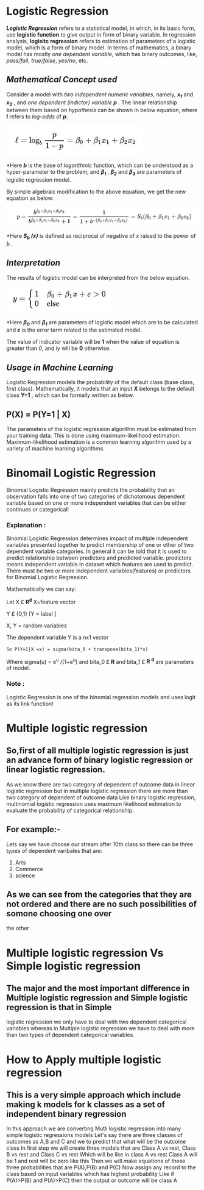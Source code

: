# **Logistic Regression**

***Logistic Regression*** refers to a statistical model, in which, in its basic form, use **logistic function** to give output in form of binary variable. In regression analysis, **logisitc regression** refers to estimation of parameters of a logistic model, which is a form of binary model. In terms of mathematics, a binary model has mostly *one dependent variable*, which has binary outcomes, like, *pass/fail*, *true/false*, *yes/no*, etc.

## ***Mathematical Concept used***

Consider a model with *two independent numeric variables*, namely, ***x<sub>1</sub>*** and ***x<sub>2</sub>*** , and *one dependent (indictor) variable* ***p*** . The linear relationship between them based on *hypothesis* can be shown in below equation, where ***l*** refers to *log-odds* of ***p***.

![eq1](LogisticRegression/images/eq1.JPG)

*Here ***b*** is the base of *logarithmic* function, which can be understood as a hyper-parameter to the problem, and ***β<sub>1</sub>*** , ***β<sub>2</sub>*** and ***β<sub>3</sub>*** are parameters of logistic regression model.

By simple algebraic modification to the above equation, we get the new equation as below.

![eq2](LogisticRegression/images/eq2.JPG)

*Here ***S<sub>b</sub> (x)*** is defined as reciprocal of negative of *x* raised to the power of *b* .

## ***Interpretation***

The results of logistic model can be interpreted from the below equation.

![eq3](LogisticRegression/images/eq3.JPG)

*Here ***β<sub>0</sub>*** and ***β<sub>1</sub>*** are parameters of logistic model which are to be calculated and ***ε*** is the error term related to the estimated model.

The value of indicator variable will be **1** when the value of equation is greater than *0*, and iy will be **0** otherwise.

## ***Usage in Machine Learning***

Logistic Regression models the probability of the default class (base class, first class). Mathematically, it models that an input **X** belongs to the default class **Y=1** , which can be formally written as below.
## P(X) = P(Y=1 | X)
The parameters of the logistic regression algorithm must be estimated from your training data. This is done using maximum-likelihood estimation. Maximum-likelihood estimation is a common learning algorithm used by a variety of machine learning algorithms.

# Binomail Logistic Regression

<p>Binomial Logistic Regression mainly predicts the probability that an
observation falls into one of two categories of dichotomous dependent
variable based on one or more independent variables that can be either continues
or categorical! </p>

<h3>Explanation :</h3>

<p> Binomial Logistic Regression determines impact of multiple independent
variables presented together to predict membership of one or other
of two dependent variable categories. 
In general it can be told that it is used to predict relationship
between predictors and predicted variable.
predictors means independent variable.In dataset which features are used to predict.
There must be two or more independent variables(features)
or predictors for Binomial Logistic Regression.

</p>

<p> Mathematically we can say: <p>
<p> Let X £ <b>R<sup>d</sup></b> X=feature vector </p>
<p>Y £ {0,1}  [Y = label ]</p>
<p>X,  Y = random variables </p>
<p>The dependent variable Y is a nx1 vector

    So P(Y=1|X =x) = sigma(bita_0 + transpose(bita_1)*x)
Where sigma(u) = e<sup>u</sup> /(1+e<sup>u</sup>)
and bita_0 £ <b>R</b> and 
bita_1 £ <b> R <sup>d</sup></b> are parameters of model. 

</p>
<h3> Note :</h3>
<p> Logistic Regression is one of the binomial regression models and
uses logit as its link function! </p>

# Multiple logistic regression

## So,first of all multiple logistic regression is just an advance form of binary logistic regression or linear logistic regression.
As we know there are two category of dependent of outcome data in linear logistic regression but in multiple logistic
regression there are more than two category of dependent of outcome data  Like binary logistic regression, 
multinomial logistic regression uses maximum likelihood estimation to evaluate the probability of categorical relationship.
 
## For example:-
Lets say we have choose our stream after 10th class so there can be three types of dependent varibales that are:
1. Arts
2. Commerce
3. science
## As we can see from the categories that they are not ordered and there are no such possibilities of somone choosing one over
the other 

# Multiple logistic regression Vs Simple logistic regression

## The major and the most important difference in Multiple logistic regression and Simple logistic regression is that in Simple
logistic regression we only have to deal with two dependent categorical variables whereas in Multiple logistic regression
we have to deal with more than two types of dependent categorical variables.

# How to Apply multiple logistic regression 

## This is a very simple approach which include making k models for k classes as a set of independent binary regression
In this approach we are converting Mutli logistic regression into many simple logistic regressions models
Let's say there are three classes of outcomes as A,B and C and we to predict that what will be the outcome class
In first step we will create three models that are Class A vs rest, Class B vs rest and Class C vs rest
Which will be like in class A vs rest Class A will be 1 and rest will be zero like this
Then we will make equations of these three probabilities that are P(A),P(B) and P(C)
Now assign any record to the class based on input variables which has highest probability
Like if P(A)>P(B) and P(A)>P(C) then the output or outcome will be class A
